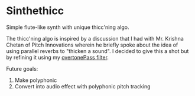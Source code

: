 # Sinthethicc
 Simple flute-like synth with unique thicc'ning algo.

 The thicc'ning algo is inspired by a discussion that I had with Mr. Krishna Chetan of Pitch Innovations wherein he briefly spoke about the idea of using parallel reverbs to "thicken a sound".
 I decided to give this a shot but by refining it using my [overtonePass filter](https://github.com/ethandjoseph/Overtone-Pass-Filter).

Future goals:
1. Make polyphonic
2. Convert into audio effect with polyphonic pitch tracking
